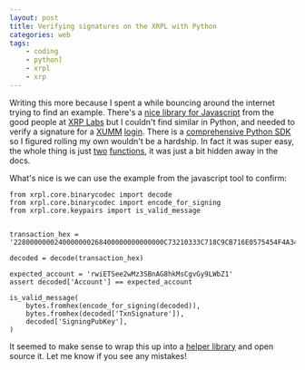```yaml
---
layout: post
title: Verifying signatures on the XRPL with Python
categories: web
tags:
    - coding
    - python]
    - xrpl
    - xrp
---
```

Writing this more because I spent a while bouncing around the internet trying to find an example. There's a [nice library for Javascript](https://github.com/XRPL-Labs/verify-xrpl-signature) from the good people at [XRP Labs](https://xrpl-labs.com/) but I couldn't find similar in Python, and needed to verify a signature for a [XUMM](https://xumm.app/) [login](https://xumm.readme.io/docs/user-sign-in). There is a [comprehensive Python SDK](https://xrpl-py.readthedocs.io/en/stable/) so I figured rolling my own wouldn't be a hardship. In fact it was super easy, the whole thing is just [two](https://xrpl-py.readthedocs.io/en/stable/source/xrpl.core.binarycodec.html?highlight=binarycodec#xrpl.core.binarycodec.decode) [functions](https://xrpl-py.readthedocs.io/en/stable/source/xrpl.core.keypairs.html?highlight=is_valid_message#xrpl.core.keypairs.is_valid_message), it was just a bit hidden away in the docs.

What's nice is we can use the example from the javascript tool to confirm:

```
from xrpl.core.binarycodec import decode
from xrpl.core.binarycodec import encode_for_signing
from xrpl.core.keypairs import is_valid_message


transaction_hex = '2280000000240000000268400000000000000C73210333C718C9CB716E0575454F4A343D46B284ED51151B9C7383524B82C10B262095744730450221009A4D99017F8FD6881D888047E2F9F90C068C09EC9308BC8526116B539D6DD44102207FAA7E8756F67FE7EE1A88884F120A00A8EC37E7D3E5ED3E02FEA7B1D97AA05581146C0994D3FCB140CAB36BAE9465137448883FA487'

decoded = decode(transaction_hex)

expected_account = 'rwiETSee2wMz3SBnAG8hkMsCgvGy9LWbZ1'
assert decoded['Account'] == expected_account

is_valid_message(
    bytes.fromhex(encode_for_signing(decoded)),
    bytes.fromhex(decoded['TxnSignature']),
    decoded['SigningPubKey'],
)
```

It seemed to make sense to wrap this up into a [helper library](https://github.com/audiotarky/xrplpers) and open source it. Let me know if you see any mistakes!

